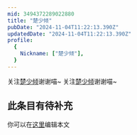 ```yaml
---
mid: 3494372289022880
title: "楚少倾"
pubDate: "2024-11-04T11:22:13.390Z"
updatedDate: "2024-11-04T11:22:13.390Z"
profile:
  {
    Nickname: ["楚少倾"],
  }
---
```


关注[楚少倾](https://space.bilibili.com/3494372289022880)谢谢喵~ 关注[楚少倾](https://space.bilibili.com/3494372289022880)谢谢喵~

## 此条目有待补充
你可以在[这里](https://github.com/Yuhanawa/VTuber.ICU-Content/edit/master/v/楚少倾/index.md)编辑本文
